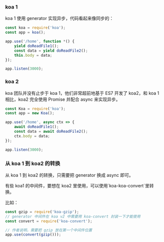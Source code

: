 ### koa 1

koa 1 使用 generator 实现异步，代码看起来像同步的：

```js
const koa = require('koa');
const app = koa();

app.use('/home', function *() {
    yield doReadFile1();
    const data = yield doReadFile2();
    this.body = data;
});

app.listen(3000);
```

### koa 2

koa 团队并没有止步于 koa 1，他们非常超前地基于 ES7 开发了 koa2，和 koa 1 相比，koa2 完全使用 Promise 并配合 async 来实现异步。

```js
const Koa = require('koa');
const app = new Koa();

app.use('/home', async ctx => {
    await doReadFile1();
    const data = await doReadFile2();
    ctx.body = data;
});

app.listen(3000);
```

### 从 koa 1 到 koa2 的转换

从 koa 1 到 koa2 的转换，只需要把 generator 换成 async 即可。

有些 koa1 的中间件，要想在 koa2 里使用，可以使用\`koa-koa-convert\`里转换。

比如：

```js
const gzip = require('koa-gzip');
// generator 中间件在 koa v2 中需要用 koa-convert 封装一下才能使用
const convert = require('koa-convert');

// 作者说明，需要把 gzip 放在第一个中间件位置
app.use(convert(gzip()));
```







